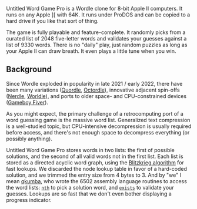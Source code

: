 Untitled Word Game Pro is a Wordle clone for 8-bit Apple II computers. It runs on any Apple ][ with 64K. It runs under ProDOS and can be copied to a hard drive if you like that sort of thing.

The game is fully playable and feature-complete. It randomly picks from a curated list of 2048 five-letter words and validates your guesses against a list of 9330 words. There is no "daily" play, just random puzzles as long as your Apple II can draw breath. It even plays a little tune when you win.

## Background

Since Wordle exploded in popularity in late 2021 / early 2022, there have been many variations ([Quordle](https://www.quordle.com/), [Octordle](https://octordle.com/)), innovative adjacent spin-offs ([Nerdle](https://nerdlegame.com/), [Worldle](https://worldle.teuteuf.fr/)), and ports to older space- and CPU-constrained devices ([Gameboy Fiver](https://alexanderpruss.blogspot.com/2022/02/game-boy-wordle-how-to-compress-12972.html)).

As you might expect, the primary challenge of a retrocomputing port of a word guessing game is the massive word list. Generalized text compression is a well-studied topic, but CPU-intensive decompression is usually required before access, and there's not enough space to decompress everything (or possibly anything).

Untitled Word Game Pro stores words in two lists: the first of possible solutions, and the second of all valid words not in the first list. Each list is stored as a directed acyclic word graph, using the [Blitzkrieg algorithm](https://pages.pathcom.com/~vadco/dawg.html) for fast lookups. We discarded the node lookup table in favor of a hard-coded solution, and we trimmed the entry size from 4 bytes to 3. And by "we" I mean [qkumba](https://github.com/peterferrie), who wrote the 6502 assembly language routines to access the word lists: [`nth`](https://github.com/a2-4am/untitled-word-game-pro/blob/main/src/lookup.a#L10) to pick a solution word, and [`exists`](https://github.com/a2-4am/untitled-word-game-pro/blob/main/src/lookup.a#L128) to validate your guesses. Lookups are so fast that we don't even bother displaying a progress indicator.

